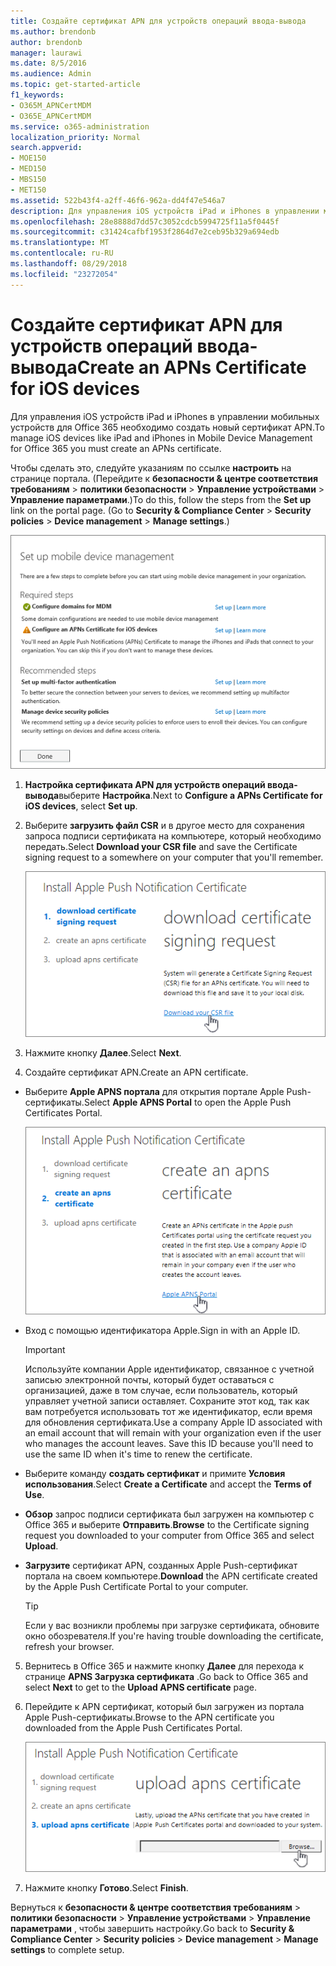 ```yaml
---
title: Создайте сертификат APN для устройств операций ввода-вывода
ms.author: brendonb
author: brendonb
manager: laurawi
ms.date: 8/5/2016
ms.audience: Admin
ms.topic: get-started-article
f1_keywords:
- O365M_APNCertMDM
- O365E_APNCertMDM
ms.service: o365-administration
localization_priority: Normal
search.appverid:
- MOE150
- MED150
- MBS150
- MET150
ms.assetid: 522b43f4-a2ff-46f6-962a-dd4f47e546a7
description: Для управления iOS устройств iPad и iPhones в управлении мобильных устройств для Office 365, выполните следующие действия, чтобы создать новый сертификат APN.
ms.openlocfilehash: 28e8888d7dd57c3052cdcb5994725f11a5f0445f
ms.sourcegitcommit: c31424cafbf1953f2864d7e2ceb95b329a694edb
ms.translationtype: MT
ms.contentlocale: ru-RU
ms.lasthandoff: 08/29/2018
ms.locfileid: "23272054"
---
```

# <a name="create-an-apns-certificate-for-ios-devices"></a><span data-ttu-id="5593c-103">Создайте сертификат APN для устройств операций ввода-вывода</span><span class="sxs-lookup"><span data-stu-id="5593c-103">Create an APNs Certificate for iOS devices</span></span>

 <span data-ttu-id="5593c-104">Для управления iOS устройств iPad и iPhones в управлении мобильных устройств для Office 365 необходимо создать новый сертификат APN.</span><span class="sxs-lookup"><span data-stu-id="5593c-104">To manage iOS devices like iPad and iPhones in Mobile Device Management for Office 365 you must create an APNs certificate.</span></span> 
  
<span data-ttu-id="5593c-p101">Чтобы сделать это, следуйте указаниям по ссылке **настроить** на странице портала. (Перейдите к **безопасности &amp; центре соответствия требованиям** \> **политики безопасности** \> **Управление устройствами** \> **Управление параметрами**.)</span><span class="sxs-lookup"><span data-stu-id="5593c-p101">To do this, follow the steps from the **Set up** link on the portal page. (Go to **Security &amp; Compliance Center** \> **Security policies** \> **Device management** \> **Manage settings**.)</span></span>
  
![Настройка мобильного устройства управления обязательные и рекомендуемые действия](media/d71e3c76-b6b9-4549-ade6-cbfab846d908.png)
  
1. <span data-ttu-id="5593c-108">**Настройка сертификата APN для устройств операций ввода-вывода**выберите **Настройка**.</span><span class="sxs-lookup"><span data-stu-id="5593c-108">Next to **Configure a APNs Certificate for iOS devices**, select **Set up**.</span></span>
    
2. <span data-ttu-id="5593c-109">Выберите **загрузить файл CSR** и в другое место для сохранения запроса подписи сертификата на компьютере, который необходимо передать.</span><span class="sxs-lookup"><span data-stu-id="5593c-109">Select **Download your CSR file** and save the Certificate signing request to a somewhere on your computer that you'll remember.</span></span> 
    
    ![Установка сертификата APN диалоговое окно ""](media/03aa8a24-e95c-4077-9b6b-ef76a86bafd7.png)
  
3. <span data-ttu-id="5593c-111">Нажмите кнопку **Далее**.</span><span class="sxs-lookup"><span data-stu-id="5593c-111">Select **Next**.</span></span>
    
4. <span data-ttu-id="5593c-112">Создайте сертификат APN.</span><span class="sxs-lookup"><span data-stu-id="5593c-112">Create an APN certificate.</span></span>
    
  - <span data-ttu-id="5593c-113">Выберите **Apple APNS портала** для открытия портале Apple Push-сертификаты.</span><span class="sxs-lookup"><span data-stu-id="5593c-113">Select **Apple APNS Portal** to open the Apple Push Certificates Portal.</span></span> 
    
    ![Установка диалоговое окно сертификата APN уведомление с выбрано портала APNS Apple](media/ce19f53c-f44a-470b-baf3-9278dfda2ba5.png)
  
  - <span data-ttu-id="5593c-115">Вход с помощью идентификатора Apple.</span><span class="sxs-lookup"><span data-stu-id="5593c-115">Sign in with an Apple ID.</span></span>
    
    > [!IMPORTANT]
    > <span data-ttu-id="5593c-p102">Используйте компании Apple идентификатор, связанное с учетной записью электронной почты, который будет оставаться с организацией, даже в том случае, если пользователь, который управляет учетной записи оставляет. Сохраните этот код, так как вам потребуется использовать тот же идентификатор, если время для обновления сертификата.</span><span class="sxs-lookup"><span data-stu-id="5593c-p102">Use a company Apple ID associated with an email account that will remain with your organization even if the user who manages the account leaves. Save this ID because you'll need to use the same ID when it's time to renew the certificate.</span></span> 
  
  - <span data-ttu-id="5593c-118">Выберите команду **создать сертификат** и примите **Условия использования**.</span><span class="sxs-lookup"><span data-stu-id="5593c-118">Select **Create a Certificate** and accept the **Terms of Use**.</span></span>
    
  - <span data-ttu-id="5593c-119">**Обзор** запрос подписи сертификата был загружен на компьютер с Office 365 и выберите **Отправить**.</span><span class="sxs-lookup"><span data-stu-id="5593c-119">**Browse** to the Certificate signing request you downloaded to your computer from Office 365 and select **Upload**.</span></span>
    
  - <span data-ttu-id="5593c-120">**Загрузите** сертификат APN, созданных Apple Push-сертификат портала на своем компьютере.</span><span class="sxs-lookup"><span data-stu-id="5593c-120">**Download** the APN certificate created by the Apple Push Certificate Portal to your computer.</span></span> 
    
    > [!TIP]
    > <span data-ttu-id="5593c-121">Если у вас возникли проблемы при загрузке сертификата, обновите окно обозревателя.</span><span class="sxs-lookup"><span data-stu-id="5593c-121">If you're having trouble downloading the certificate, refresh your browser.</span></span> 
  
5. <span data-ttu-id="5593c-122">Вернитесь в Office 365 и нажмите кнопку **Далее** для перехода к странице **APNS Загрузка сертификата** .</span><span class="sxs-lookup"><span data-stu-id="5593c-122">Go back to Office 365 and select **Next** to get to the **Upload APNS certificate** page.</span></span> 
    
6. <span data-ttu-id="5593c-123">Перейдите к APN сертификат, который был загружен из портала Apple Push-сертификаты.</span><span class="sxs-lookup"><span data-stu-id="5593c-123">Browse to the APN certificate you downloaded from the Apple Push Certificates Portal.</span></span>
    
    ![Нажмите кнопку Обзор, чтобы выбрать сертификат APNS, загруженные из Apple](media/afe2849d-af23-4c55-9009-d8f25edaf6c0.png)
  
7. <span data-ttu-id="5593c-125">Нажмите кнопку **Готово**.</span><span class="sxs-lookup"><span data-stu-id="5593c-125">Select **Finish**.</span></span>
    
<span data-ttu-id="5593c-126">Вернуться к **безопасности &amp; центре соответствия требованиям** \> **политики безопасности** \> **Управление устройствами** \> **Управление параметрами** , чтобы завершить настройку.</span><span class="sxs-lookup"><span data-stu-id="5593c-126">Go back to **Security &amp; Compliance Center** \> **Security policies** \> **Device management** \> **Manage settings** to complete setup.</span></span> 
  

